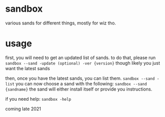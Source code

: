 # sandbox
various sands for different things, mostly for wiz tho.

# usage
first, you will need to get an updated list of sands. to do that, please run
``sandbox --sand -update (optional) -ver {version}`` though likely you just want the latest sands

then, once you have the latest sands, you can list them.
``sandbox --sand -list`` you can now choose a sand with the following:
``sandbox --sand {sandname}`` 
the sand will either install itself or provide you instructions.

if you need help: ``sandbox -help``

coming late 2021
